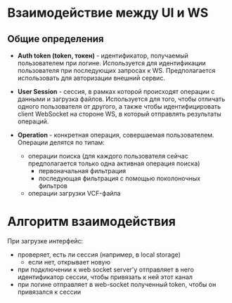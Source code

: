 # Взаимодействие между UI и WS

## Общие определения

* **Auth token (token, токен)** - идентификатор, получаемый пользователем при логине. Используется для идентификации пользователя при последующих запросах к WS. Предполагается использовать для авторизации внешний сервис.

* **User Session** - сессия, в рамках которой происходят операции с данными и загрузка файлов. Используется для того, чтобы отличать одного пользователя от другого, а также чтобы идентифицировать client WebSocket на стороне WS, в который отправлять результаты операций.

* **Operation** - конкретная операция, совершаемая пользователем. Операции делятся по типам:
  * операции поиска (для каждого пользователя сейчас предполагается только одна активная операция поиска)
    * первоначальная фильтрация
    * последующая фильтрация с помощью поколоночных фильтров
  * операции загрузки VCF-файла

# Алгоритм взаимодействия

При загрузке интерфейс:
* проверяет, есть ли сессия (например, в local storage)
  * если нет, открывает новую
* при подключении к web socket server'у отправляет в него идентификатор сессии, чтобы привязать к ней этот канал
* при логине отправляет в web-socket полученный token, чтобы он привязался к сессии
